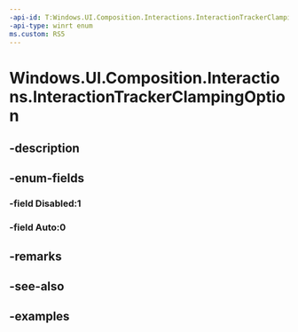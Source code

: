 ```yaml
---
-api-id: T:Windows.UI.Composition.Interactions.InteractionTrackerClampingOption
-api-type: winrt enum
ms.custom: RS5
---
```


<!-- Enumeration syntax.
public enum InteractionTrackerClampingOption : int 
-->

# Windows.UI.Composition.Interactions.InteractionTrackerClampingOption

## -description

## -enum-fields
### -field Disabled:1

### -field Auto:0

## -remarks

## -see-also

## -examples

